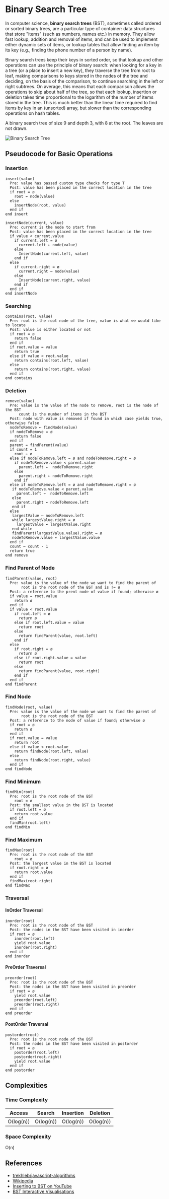 # Binary Search Tree

In computer science, **binary search trees** (BST), sometimes called
ordered or sorted binary trees, are a particular type of container:
data structures that store "items" (such as numbers, names etc.)
in memory. They allow fast lookup, addition and removal of
items, and can be used to implement either dynamic sets of
items, or lookup tables that allow finding an item by its key
(e.g., finding the phone number of a person by name).

Binary search trees keep their keys in sorted order, so that lookup
and other operations can use the principle of binary search:
when looking for a key in a tree (or a place to insert a new key),
they traverse the tree from root to leaf, making comparisons to
keys stored in the nodes of the tree and deciding, on the basis
of the comparison, to continue searching in the left or right
subtrees. On average, this means that each comparison allows
the operations to skip about half of the tree, so that each
lookup, insertion or deletion takes time proportional to the
logarithm of the number of items stored in the tree. This is
much better than the linear time required to find items by key
in an (unsorted) array, but slower than the corresponding
operations on hash tables.

A binary search tree of size 9 and depth 3, with 8 at the root.
The leaves are not drawn.

![Binary Search Tree](https://upload.wikimedia.org/wikipedia/commons/d/da/Binary_search_tree.svg)

## Pseudocode for Basic Operations

### Insertion

```text
insert(value)
  Pre: value has passed custom type checks for type T
  Post: value has been placed in the correct location in the tree
  if root = ø
    root ← node(value)
  else
    insertNode(root, value)
  end if
end insert
```

```text
insertNode(current, value)
  Pre: current is the node to start from
  Post: value has been placed in the correct location in the tree
  if value < current.value
    if current.left = ø
      current.left ← node(value)
    else
      InsertNode(current.left, value)
    end if
  else
    if current.right = ø
      current.right ← node(value)
    else
      InsertNode(current.right, value)
    end if
  end if
end insertNode
```

### Searching

```text
contains(root, value)
  Pre: root is the root node of the tree, value is what we would like to locate
  Post: value is either located or not
  if root = ø
    return false
  end if
  if root.value = value
    return true
  else if value < root.value
    return contains(root.left, value)
  else
    return contains(root.right, value)
  end if
end contains
```


### Deletion

```text
remove(value)
  Pre: value is the value of the node to remove, root is the node of the BST
      count is the number of items in the BST
  Post: node with value is removed if found in which case yields true, otherwise false
  nodeToRemove ← findNode(value)
  if nodeToRemove = ø
    return false
  end if
  parent ← findParent(value)
  if count = 1
    root ← ø
  else if nodeToRemove.left = ø and nodeToRemove.right = ø
    if nodeToRemove.value < parent.value
      parent.left ←  nodeToRemove.right
    else
      parent.right ← nodeToRemove.right
    end if
  else if nodeToRemove.left = ø and nodeToRemove.right = ø
   if nodeToRemove.value < parent.value
     parent.left ←  nodeToRemove.left
   else
     parent.right ← nodeToRemove.left
   end if
  else
   largestValue ← nodeToRemove.left
   while largestValue.right = ø
     largestValue ← largestValue.right
   end while
   findParent(largestValue.value).right ← ø
   nodeToRemove.value ← largestValue.value
  end if
  count ← count - 1
  return true
end remove
```

### Find Parent of Node

```text
findParent(value, root)
  Pre: value is the value of the node we want to find the parent of
       root is the root node of the BST and is != ø
  Post: a reference to the prent node of value if found; otherwise ø
  if value = root.value
    return ø
  end if
  if value < root.value
    if root.left = ø
      return ø
    else if root.left.value = value
      return root
    else
      return findParent(value, root.left)
    end if
  else
    if root.right = ø
      return ø
    else if root.right.value = value
      return root
    else
      return findParent(value, root.right)
    end if
  end if
end findParent
```

### Find Node

```text
findNode(root, value)
  Pre: value is the value of the node we want to find the parent of
       root is the root node of the BST
  Post: a reference to the node of value if found; otherwise ø
  if root = ø
    return ø
  end if
  if root.value = value
    return root
  else if value < root.value
    return findNode(root.left, value)
  else
    return findNode(root.right, value)
  end if
end findNode
```

### Find Minimum

```text
findMin(root)
  Pre: root is the root node of the BST
    root = ø
  Post: the smallest value in the BST is located
  if root.left = ø
    return root.value
  end if
  findMin(root.left)
end findMin
```

### Find Maximum

```text
findMax(root)
  Pre: root is the root node of the BST
    root = ø
  Post: the largest value in the BST is located
  if root.right = ø
    return root.value
  end if
  findMax(root.right)
end findMax
```

### Traversal

#### InOrder Traversal

```text
inorder(root)
  Pre: root is the root node of the BST
  Post: the nodes in the BST have been visited in inorder
  if root = ø
    inorder(root.left)
    yield root.value
    inorder(root.right)
  end if
end inorder
```

#### PreOrder Traversal

```text
preorder(root)
  Pre: root is the root node of the BST
  Post: the nodes in the BST have been visited in preorder
  if root = ø
    yield root.value
    preorder(root.left)
    preorder(root.right)
  end if
end preorder
```

#### PostOrder Traversal

```text
postorder(root)
  Pre: root is the root node of the BST
  Post: the nodes in the BST have been visited in postorder
  if root = ø
    postorder(root.left)
    postorder(root.right)
    yield root.value
  end if
end postorder
```

## Complexities

### Time Complexity

| Access    | Search    | Insertion | Deletion  |
| :-------: | :-------: | :-------: | :-------: |
| O(log(n)) | O(log(n)) | O(log(n)) | O(log(n)) |

### Space Complexity

O(n)

## References

- [trekhleb/javascript-algorithms](https://github.com/trekhleb/javascript-algorithms/tree/master/src/data-structures/tree/binary-search-tree)
- [Wikipedia](https://en.wikipedia.org/wiki/Binary_search_tree)
- [Inserting to BST on YouTube](https://www.youtube.com/watch?v=wcIRPqTR3Kc&list=PLLXdhg_r2hKA7DPDsunoDZ-Z769jWn4R8&index=9&t=0s)
- [BST Interactive Visualisations](https://www.cs.usfca.edu/~galles/visualization/BST.html)
